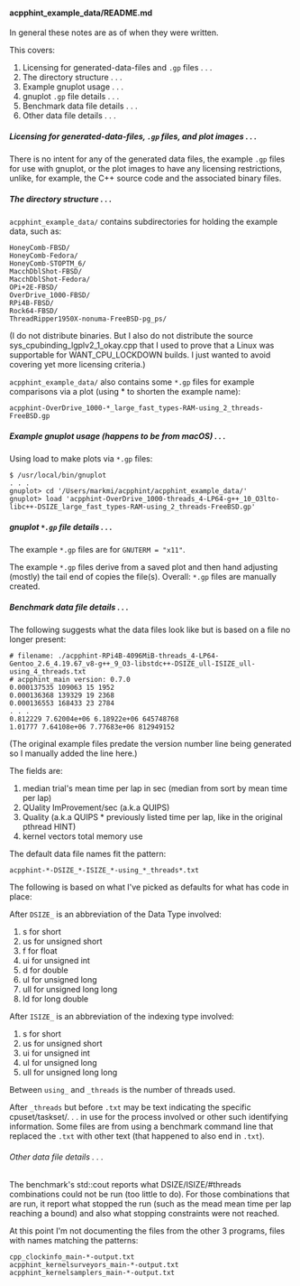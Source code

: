 #### acpphint_example_data/README.md
In general these notes are as of when they were written.

This covers:
1.  Licensing for generated-data-files and `.gp` files . . .
2.  The directory structure . . .
3.  Example gnuplot usage . . .
4.  gnuplot `.gp` file details . . .
5.  Benchmark data file details . . .
6.  Other data file details . . .

##### Licensing for generated-data-files, `.gp` files, and plot images . . .
There is no intent for any of the generated data files, the example `.gp` files
for use with gnuplot, or the plot images to have any licensing restrictions,
unlike, for example, the C++ source code and the associated binary files.

##### The directory structure . . .
`acpphint_example_data/` contains subdirectories for holding
the example data, such as:
```
HoneyComb-FBSD/
HoneyComb-Fedora/
HoneyComb-STOPTM_6/
MacchDblShot-FBSD/
MacchDblShot-Fedora/
OPi+2E-FBSD/
OverDrive_1000-FBSD/
RPi4B-FBSD/
Rock64-FBSD/
ThreadRipper1950X-nonuma-FreeBSD-pg_ps/
```
(I do not distribute binaries. But I also do not distribute the
source sys_cpubinding_lgplv2_1_okay.cpp that I used to prove
that a Linux was supportable for WANT_CPU_LOCKDOWN builds.
I just wanted to avoid covering yet more licensing criteria.)

`acpphint_example_data/` also contains some `*.gp`
files for example comparisons via a plot (using \* to shorten the
example name):
```
acpphint-OverDrive_1000-*_large_fast_types-RAM-using_2_threads-FreeBSD.gp
```
##### Example gnuplot usage (happens to be from macOS) . . .
Using load to make plots via `*.gp` files:
```
$ /usr/local/bin/gnuplot
. . .
gnuplot> cd '/Users/markmi/acpphint/acpphint_example_data/'
gnuplot> load 'acpphint-OverDrive_1000-threads_4-LP64-g++_10_O3lto-libc++-DSIZE_large_fast_types-RAM-using_2_threads-FreeBSD.gp'
```
##### gnuplot `*.gp` file details . .  .
The example `*.gp` files are for `GNUTERM = "x11"`.

The example `*.gp` files derive from a saved plot and then hand adjusting
(mostly) the tail end of copies the file(s). Overall: `*.gp` files are manually
created.
##### Benchmark data file details . . .
The following suggests what the data files look like but is based on a file no longer present:
```
# filename: ./acpphint-RPi4B-4096MiB-threads_4-LP64-Gentoo_2.6_4.19.67_v8-g++_9_O3-libstdc++-DSIZE_ull-ISIZE_ull-using_4_threads.txt
# acpphint_main version: 0.7.0
0.000137535 109063 15 1952
0.000136368 139329 19 2368
0.000136553 168433 23 2784
. . .
0.812229 7.62004e+06 6.18922e+06 645748768
1.01777 7.64108e+06 7.77683e+06 812949152
```
(The original example files predate the version number line being generated so I 
manually added the line here.)

The fields are:

1.  median trial's mean time per lap in sec
    (median from sort by mean time per lap)
2.  QUality ImProvement/sec (a.k.a QUIPS)
3.  Quality (a.k.a QUIPS * previously listed time per lap, 
    like in the original pthread HINT)
4.  kernel vectors total memory use

The default data file names fit the pattern:
```
acpphint-*-DSIZE_*-ISIZE_*-using_*_threads*.txt
```
The following is based on what I've picked as defaults for
what has code in place:

After `DSIZE_` is an abbreviation of the Data Type involved:
1.  s for short
2.  us for unsigned short
3.  f for float
4.  ui for unsigned int
5.  d for double
6.  ul for unsigned long
7.  ull for unsigned long long
8.  ld for long double

After `ISIZE_` is an abbreviation of the indexing type involved:
1.  s for short
2.  us for unsigned short
3.  ui for unsigned int
4.  ul for unsigned long
5.  ull for unsigned long long

Between `using_` and  `_threads` is the number of threads used.

After `_threads` but before `.txt` may be text indicating the specific
cpuset/taskset/. . . in use for the process involved or other such
identifying information. Some files are from using a benchmark command
line that replaced the `.txt` with other text (that happened to also end
in `.txt`).
###### Other data file details . . .
The benchmark's std::cout reports what DSIZE/ISIZE/#threads combinations could
not be run (too little to do). For those combinations that are run, it report
what stopped the run (such as the mead mean time per lap reaching a bound) and
also what stopping constraints were not reached.

At this point I'm not documenting the files from the other 3 programs,
files with names matching the patterns:
```
cpp_clockinfo_main-*-output.txt
acpphint_kernelsurveyors_main-*-output.txt
acpphint_kernelsamplers_main-*-output.txt
```
